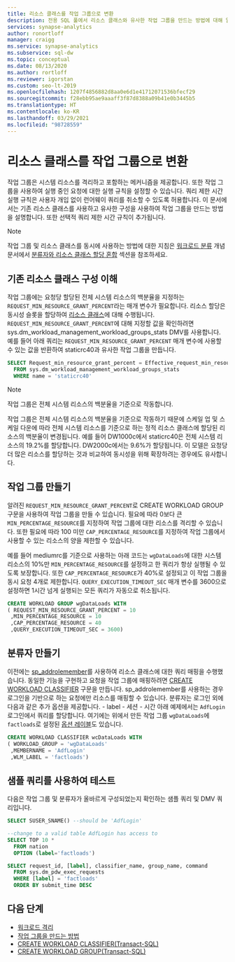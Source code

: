 ```yaml
---
title: 리소스 클래스를 작업 그룹으로 변환
description: 전용 SQL 풀에서 리소스 클래스와 유사한 작업 그룹을 만드는 방법에 대해 알아봅니다.
services: synapse-analytics
author: ronortloff
manager: craigg
ms.service: synapse-analytics
ms.subservice: sql-dw
ms.topic: conceptual
ms.date: 08/13/2020
ms.author: rortloff
ms.reviewer: igorstan
ms.custom: seo-lt-2019
ms.openlocfilehash: 1207f4856882d8aa0e6d1e41712071536bfecf29
ms.sourcegitcommit: f28ebb95ae9aaaff3f87d8388a09b41e0b3445b5
ms.translationtype: HT
ms.contentlocale: ko-KR
ms.lasthandoff: 03/29/2021
ms.locfileid: "98728559"
---
```

# <a name="convert-resource-classes-to-workload-groups"></a>리소스 클래스를 작업 그룹으로 변환

작업 그룹은 시스템 리소스를 격리하고 포함하는 메커니즘을 제공합니다.  또한 작업 그룹을 사용하여 실행 중인 요청에 대한 실행 규칙을 설정할 수 있습니다.  쿼리 제한 시간 실행 규칙은 사용자 개입 없이 런어웨이 쿼리를 취소할 수 있도록 허용합니다.  이 문서에서는 기존 리소스 클래스를 사용하고 유사한 구성을 사용하여 작업 그룹을 만드는 방법을 설명합니다.  또한 선택적 쿼리 제한 시간 규칙이 추가됩니다.

> [!NOTE]
> 작업 그룹 및 리소스 클래스를 동시에 사용하는 방법에 대한 지침은 [워크로드 분류](sql-data-warehouse-workload-classification.md) 개념 문서에서 [분류자와 리소스 클래스 할당 혼합](sql-data-warehouse-workload-classification.md#mixing-resource-class-assignments-with-classifiers) 섹션을 참조하세요.

## <a name="understanding-the-existing-resource-class-configuration"></a>기존 리소스 클래스 구성 이해

작업 그룹에는 요청당 할당된 전체 시스템 리소스의 백분율을 지정하는 `REQUEST_MIN_RESOURCE_GRANT_PERCENT`라는 매개 변수가 필요합니다.  리소스 할당은 동시성 슬롯을 할당하여 [리소스 클래스](resource-classes-for-workload-management.md#what-are-resource-classes)에 대해 수행됩니다.  `REQUEST_MIN_RESOURCE_GRANT_PERCENT`에 대해 지정할 값을 확인하려면 sys.dm_workload_management_workload_groups_stats <link tbd> DMV를 사용합니다.  예를 들어 아래 쿼리는 `REQUEST_MIN_RESOURCE_GRANT_PERCENT` 매개 변수에 사용할 수 있는 값을 반환하여 staticrc40과 유사한 작업 그룹을 만듭니다.

```sql
SELECT Request_min_resource_grant_percent = Effective_request_min_resource_grant_percent
  FROM sys.dm_workload_management_workload_groups_stats
  WHERE name = 'staticrc40'
```

> [!NOTE]
> 작업 그룹은 전체 시스템 리소스의 백분율을 기준으로 작동합니다.  

작업 그룹은 전체 시스템 리소스의 백분율을 기준으로 작동하기 때문에 스케일 업 및 스케일 다운에 따라 전체 시스템 리소스를 기준으로 하는 정적 리소스 클래스에 할당된 리소스의 백분율이 변경됩니다.  예를 들어 DW1000c에서 staticrc40은 전체 시스템 리소스의 19.2%를 할당합니다.  DW2000c에서는 9.6%가 할당됩니다.  이 모델은 요청당 더 많은 리소스를 할당하는 것과 비교하여 동시성을 위해 확장하려는 경우에도 유사합니다.

## <a name="create-workload-group"></a>작업 그룹 만들기

알려진 `REQUEST_MIN_RESOURCE_GRANT_PERCENT`로 CREATE WORKLOAD GROUP <link> 구문을 사용하여 작업 그룹을 만들 수 있습니다.  필요에 따라 0보다 큰 `MIN_PERCENTAGE_RESOURCE`를 지정하여 작업 그룹에 대한 리소스를 격리할 수 있습니다.  또한 필요에 따라 100 미만 `CAP_PERCENTAGE_RESOURCE`를 지정하여 작업 그룹에서 사용할 수 있는 리소스의 양을 제한할 수 있습니다.  

예를 들어 mediumrc를 기준으로 사용하는 아래 코드는 `wgDataLoads`에 대한 시스템 리소스의 10%만 `MIN_PERCENTAGE_RESOURCE`를 설정하고 한 쿼리가 항상 실행될 수 있도록 보장합니다.  또한 `CAP_PERCENTAGE_RESOURCE`가 40%로 설정되고 이 작업 그룹을 동시 요청 4개로 제한합니다.  `QUERY_EXECUTION_TIMEOUT_SEC` 매개 변수를 3600으로 설정하면 1시간 넘게 실행되는 모든 쿼리가 자동으로 취소됩니다.

```sql
CREATE WORKLOAD GROUP wgDataLoads WITH  
( REQUEST_MIN_RESOURCE_GRANT_PERCENT = 10
 ,MIN_PERCENTAGE_RESOURCE = 10
 ,CAP_PERCENTAGE_RESOURCE = 40
 ,QUERY_EXECUTION_TIMEOUT_SEC = 3600)
```

## <a name="create-the-classifier"></a>분류자 만들기

이전에는 [sp_addrolemember](resource-classes-for-workload-management.md#change-a-users-resource-class)를 사용하여 리소스 클래스에 대한 쿼리 매핑을 수행했습니다.  동일한 기능을 구현하고 요청을 작업 그룹에 매핑하려면 [CREATE WORKLOAD CLASSIFIER](/sql/t-sql/statements/create-workload-classifier-transact-sql?toc=/azure/synapse-analytics/sql-data-warehouse/toc.json&bc=/azure/synapse-analytics/sql-data-warehouse/breadcrumb/toc.json&view=azure-sqldw-latest&preserve-view=true) 구문을 만듭니다.  sp_addrolemember를 사용하는 경우 로그인을 기반으로 하는 요청에만 리소스를 매핑할 수 있습니다.  분류자는 로그인 외에 다음과 같은 추가 옵션을 제공합니다.
    - label
    - 세션
    - 시간 아래 예제에서는 `AdfLogin` 로그인에서 쿼리를 할당합니다. 여기에는 위에서 만든 작업 그룹 `wgDataLoads`에 `factloads`로 설정된 [옵션 레이블](sql-data-warehouse-develop-label.md)도 있습니다.

```sql
CREATE WORKLOAD CLASSIFIER wcDataLoads WITH  
( WORKLOAD_GROUP = 'wgDataLoads'
 ,MEMBERNAME = 'AdfLogin'
 ,WLM_LABEL = 'factloads')
```

## <a name="test-with-a-sample-query"></a>샘플 쿼리를 사용하여 테스트

다음은 작업 그룹 및 분류자가 올바르게 구성되었는지 확인하는 샘플 쿼리 및 DMV 쿼리입니다.

```sql
SELECT SUSER_SNAME() --should be 'AdfLogin'

--change to a valid table AdfLogin has access to
SELECT TOP 10 *
  FROM nation
  OPTION (label='factloads')

SELECT request_id, [label], classifier_name, group_name, command
  FROM sys.dm_pdw_exec_requests
  WHERE [label] = 'factloads'
  ORDER BY submit_time DESC
```

## <a name="next-steps"></a>다음 단계

- [워크로드 격리](sql-data-warehouse-workload-isolation.md)
- [작업 그룹을 만드는 방법](quickstart-configure-workload-isolation-tsql.md)
- [CREATE WORKLOAD CLASSIFIER(Transact-SQL)](/sql/t-sql/statements/create-workload-classifier-transact-sql??view=azure-sqldw-latest&preserve-view=true)
- [CREATE WORKLOAD GROUP(Transact-SQL)](/sql/t-sql/statements/create-workload-group-transact-sql?view=azure-sqldw-latest&preserve-view=true)
